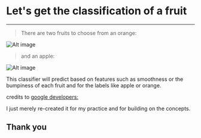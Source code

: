 # Let's get the classification of a fruit
---

> There are two fruits to choose from an orange: 


![Alt image](https://github.com/PauloRlopez/Machine_Learning/blob/master/DecisionTrees/Images/orange-fruit-vitamins-citrus-fruit.jpg?raw="orange")


> and an apple:

![Alt image](https://github.com/PauloRlopez/Machine_Learning/blob/master/DecisionTrees/Images/Apple-Fruit-3.jpg?raw="apple")

This classifier will predict based on features such as smoothness or the bumpiness of each fruit and for the labels like 
apple or orange. 


credits to [google developers:](https://youtu.be/cKxRvEZd3Mw)


I just merely re-created it for my practice and for building on the 
concepts.


## Thank you
